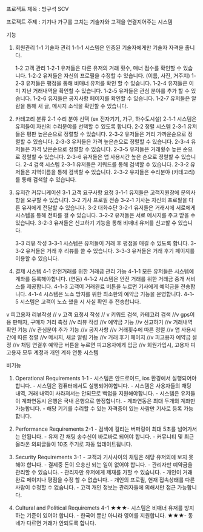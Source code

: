 프로젝트 제목 : 방구석 SCV

프로젝트 주제 : 기기나 가구를 고치는 기술자와 고객을 연결지어주는 시스템



기능

1. 회원관리
	1-1 기술자 관리
		1-1-1 시스템은 인증된 기술자에게만 기술자 자격을 줍니다.

	1-2 고객 관리
		1-2-1 유저들은 다른 유저의 거래 횟수, 매너 점수를 확인할 수 있습니다.
		1-2-2 유저들은 자신의 프로필을 수정할 수 있습니다. (이름, 사진, 거주지)
		1-2-3 유저들은 평점을 통해 비매너 유저를 확인 할 수 있습니다.
		1-2-4 유저들은 이미 지난 거래내역을 확인할 수 있습니다.
		1-2-5 유저들은 관심 분야를 추가 할 수 있습니다.
		1-2-6 유저들은 공지사항 페이지를 확인할 수 있습니다.
		1-2-7 유저들은 알람을 통해 새 글, 메시지 소식을 확인할 수 있습니다.
		
		

2. 카테고리 분류
	2-1 수리 분야 선택 (ex 전자기기, 가구, 하수도시설) 
		2-1-1 시스템은 유저들이 자신의 수리분야를 선택할 수 있도록 합니다. 
	2-2 정렬 시스템
		2-3-1 유저들은 평판 높은순으로 정렬할 수 있습니다.
		2-3-2 유저들은 거리 가까운순으로 정렬할 수 있습니다.
		2-3-3 유저들은 가격 높은순으로 정렬할 수 있습니다.
		2-3-4 유저들은 가격 낮은순으로 정렬할 수 있습니다.
		2-3-5 유저들은 거래횟수 높은 순으로 정렬할 수 있습니다.
		2-3-6 유저들은 앱 사용시간 높은 순으로 정렬할 수 있습니다.
	2-4 검색 시스템
		2-3-1 유저들은 키워드를 통해 검색할 수 있습니다.
		2-3-2 유저들은 지역이름을 통해 검색할 수 있습니다.
		2-3-2 유지들은 수리분야 (카테고리)를 통해 검색할 수 있습니다.

3. 유저간 커뮤니케이션
	3-1 고객 요구사항 요청
		3-1-1 유저들은 고객지원창에 문의사항을 요구할 수 있습니다.
	3-2 기사 프로필 전송
		3-2-1 기사는 자신의 프로필을 다른 유저에게 전달할 수 있습니다. 
	3-2 대화수단
 		3-2-1 유저들은 거래시에 서로에게 시스템을 통해 전화를 걸 수 있습니다.
		3-2-2 유저들은 서로 메시지를 주고 받을 수 있습니다.
		3-2-3 유저들은 신고하기 기능을 통해 비매너 유저를 신고할 수 있습니다.

	3-3 리뷰 작성
		3-3-1 시스템은 유저들이 거래 후 평점을 매길 수 있도록 합니다.
		3-3-2 유저들은 거래 후 리뷰를 쓸 수 있습니다.
		3-3-3 유저들은 거래 후기 페이지를 이용할 수 있습니다.

4. 결제 시스템
	4-1 안전거래를 위한 거래금 관리 가능
		4-1-1 모든 유저들은 시스템에 계좌를 등록해야합니다. (연동)
		4-1-2 시스템은 안전 거래를 위한 거래금 중개 서비스를 제공합니다.
		4-1-3 고객이 거래완료 버튼을 누르면 기사에게 예약금을 전송합니다.
		4-1-4 시스템은 노쇼 방지를 위한 최소한의 예약금 기능을 운영합니다.
		4-1-5 시스템은 고객이 노쇼 했을 시 사실 확인 후 전송합니다.

v 피고용자 리뷰작성
// v 고객 요청서 작성
// v 키워드 검색, 카테고리 검색
//v gps이용 판매자, 구매자 거리 측정
//v 리뷰 작성
//v 예약금 기능
//v 신고하기
//v 거래내역 확인 기능
//v 관심분야 추가 기능
//v 공지사항
//v 거래횟수에 따른 정렬
//v 앱 사용시간에 따른 정렬
//v 메시지, 새글 알림 기능
//v 거래 후기 페이지
//v 피고용자 예약금 설정
//v 채팅 연결후 예약금 버튼을 누르면 피고용자에게 입금
//v 회원가입시, 고용자 피고용자 모두 계정과 개인 계좌 연동 시스템

비기능
1. Operational Requirements
	1-1 
		- 시스템은 안드로이드, ios 환경에서 실행되어야합니다.
		- 시스템은 컴퓨터에서도 실행되어야합니다.
		- 시스템은 사용자들의 채팅 내역, 거래 내역이 사라져서는 안되므로 백업을 지원해야합니다.
		- 시스템은 유저들이 계좌연동시 은행은 국내 은행으로 한정합니다.
		- 계좌연동은 최대 두개의 계좌만 가능합니다.
		- 해당 기기를 수리할 수 있는 자격증이 있는 사람만 기사로 등록 가능합니다.


2. Performance Requirements
	2-1
		- 검색에 걸리는 버퍼링이 최대 5초를 넘어가서는 안됩니다.
		- 유저 간 채팅 송수신이 바로바로 되어야 합니다.
		- 커뮤니티 및 최근 올라온 의뢰글들이 10초 주기로 자동 업데이트됩니다.



3. Security Requirements
	3-1
		- 고객과 기사사이의 채팅은 해당 유저외에 보지 못해야 합니다.
		- 결제중 돈이 오송신 되는 일이 없어야 합니다.
		- 관리자만 예약금을 관리할 수 있습니다.
		- 관리자만 유저에게 제재를 가할 수 있습니다.
		- 개인이 거래완료 페이지나 평점을 수정 할 수 없습니다.
		- 개인의 프로필, 현재 접속상태를 다른사람이 수정할 수 없습니다.
		- 고객 개인 정보는 관리자들에 의해서만 접근 가능합니다.


4. Cultural and Political Requiremets
	4-1
	★★★- 시스템은 비매너 유저를 방지하는 기준이 있어야 합니다.
		- 한국어 뿐만 아니라 영어를 지원합니다.
	★★★- 동네가 다르면 거래가 안되도록 합니다.


